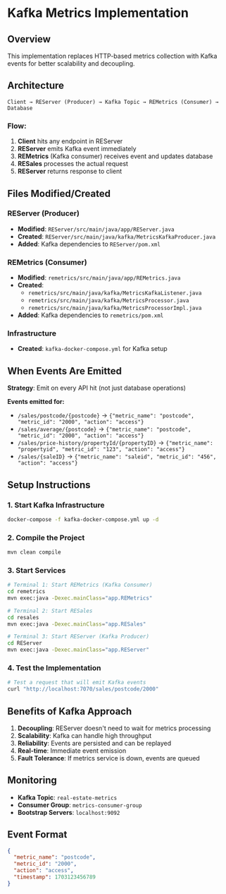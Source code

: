 # Kafka Metrics Implementation

## Overview

This implementation replaces HTTP-based metrics collection with Kafka events for better scalability and decoupling.

## Architecture

```
Client → REServer (Producer) → Kafka Topic → REMetrics (Consumer) → Database
```

### Flow:
1. **Client** hits any endpoint in REServer
2. **REServer** emits Kafka event immediately
3. **REMetrics** (Kafka consumer) receives event and updates database
4. **RESales** processes the actual request
5. **REServer** returns response to client

## Files Modified/Created

### REServer (Producer)
- **Modified**: `REServer/src/main/java/app/REServer.java`
- **Created**: `REServer/src/main/java/kafka/MetricsKafkaProducer.java`
- **Added**: Kafka dependencies to `REServer/pom.xml`

### REMetrics (Consumer)
- **Modified**: `remetrics/src/main/java/app/REMetrics.java`
- **Created**: 
  - `remetrics/src/main/java/kafka/MetricsKafkaListener.java`
  - `remetrics/src/main/java/kafka/MetricsProcessor.java`
  - `remetrics/src/main/java/kafka/MetricsProcessorImpl.java`
- **Added**: Kafka dependencies to `remetrics/pom.xml`

### Infrastructure
- **Created**: `kafka-docker-compose.yml` for Kafka setup

## When Events Are Emitted

**Strategy**: Emit on every API hit (not just database operations)

**Events emitted for:**
- `/sales/postcode/{postcode}` → `{"metric_name": "postcode", "metric_id": "2000", "action": "access"}`
- `/sales/average/{postcode}` → `{"metric_name": "postcode", "metric_id": "2000", "action": "access"}`
- `/sales/price-history/propertyId/{propertyID}` → `{"metric_name": "propertyid", "metric_id": "123", "action": "access"}`
- `/sales/{saleID}` → `{"metric_name": "saleid", "metric_id": "456", "action": "access"}`

## Setup Instructions

### 1. Start Kafka Infrastructure
```bash
docker-compose -f kafka-docker-compose.yml up -d
```

### 2. Compile the Project
```bash
mvn clean compile
```

### 3. Start Services
```bash
# Terminal 1: Start REMetrics (Kafka Consumer)
cd remetrics
mvn exec:java -Dexec.mainClass="app.REMetrics"

# Terminal 2: Start RESales
cd resales  
mvn exec:java -Dexec.mainClass="app.RESales"

# Terminal 3: Start REServer (Kafka Producer)
cd REServer
mvn exec:java -Dexec.mainClass="app.REServer"
```

### 4. Test the Implementation
```bash
# Test a request that will emit Kafka events
curl "http://localhost:7070/sales/postcode/2000"
```

## Benefits of Kafka Approach

1. **Decoupling**: REServer doesn't need to wait for metrics processing
2. **Scalability**: Kafka can handle high throughput
3. **Reliability**: Events are persisted and can be replayed
4. **Real-time**: Immediate event emission
5. **Fault Tolerance**: If metrics service is down, events are queued

## Monitoring

- **Kafka Topic**: `real-estate-metrics`
- **Consumer Group**: `metrics-consumer-group`
- **Bootstrap Servers**: `localhost:9092`

## Event Format
```json
{
  "metric_name": "postcode",
  "metric_id": "2000", 
  "action": "access",
  "timestamp": 1703123456789
}
```